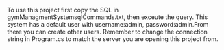 ﻿To use this project first copy the SQL in gymManagmentSystemsqlCommands.txt, then exceute the query.
This system has a default user with username:admin, password:admin.From there you can create other users.
Remember to change the connection string in Program.cs to match the server you are opening this project from.